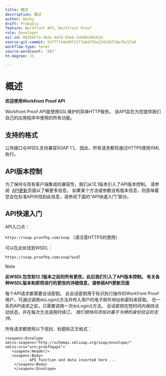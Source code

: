 ```yaml
---
title: 概述
description: 概述
author: Becky
draft: Probably
feature: Workfront API, Workfront Proof
role: Developer
exl-id: 882b657a-1bde-4efd-93e8-1de80c065b2d
source-git-commit: 5d7ff744ed0721ffa6d793a224226f28a76c57a0
workflow-type: tm+mt
source-wordcount: '267'
ht-degree: 1%

---
```


# 概述

**欢迎使用Workfront Proof API**

Workfront Proof API是使用SSL保护的简单HTTP服务。 该API旨在为您提供我们自己的应用程序中使用的所有功能。

## 支持的格式

公共接口与WSDL支持兼容SOAP 1.1。 因此，所有请求都将通过HTTPS使用XML执行。

## API版本控制

为了保持与现有客户端集成的兼容性，我们从12.1版本引入了API版本控制。 请参阅  [API更新](https://api.proofhq.com/new-updates.html)页面以了解更多信息。 如果某个方法或参数没有版本信息，则意味着您会在标准API中找到此信息，请参阅下面的“API快速入门”部分。

## API快速入门

API入口点：

`https://soap.proofhq.com/soap` （请注意HTTPS的使用）

可以在此处找到WSDL：

`https://soap.proofhq.com/soap?wsdl`

>[!NOTE]
>
>**此WSDL包含到12.1版本之前的所有更改，此后我们引入了API版本控制。 有关各种WSDL版本和即将进行的更改的详细信息，请参阅API更新页面**

每个API请求都需要会话密钥。 此会话密钥用于标识执行操作的Workfront Proof用户，可通过调用doLogin()方法并传入用户的电子邮件地址和密码来获取。 在一系列API请求之前，只需要调用一次doLogin()方法。 会话密钥在短时间内保持活动状态，并在每次方法调用时续订。 *我们很快将添加对基于令牌的身份验证的支持。*

所有请求都使用以下信封、标题和正文格式：

```
<soapenv:Envelope xmlns:soapenv="http://schemas.xmlsoap.org/soap/envelope/" xmlns:urn="urn:proofhqapi">`
   <soapenv:Header/>
   <soapenv:Body>
       ... API function and data inserted here ...
    </soapenv:Body>
    </soapenv:Envelope>
```


